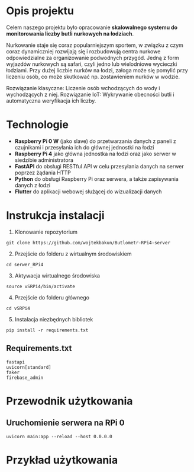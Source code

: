# Opis projektu
Celem naszego projektu było opracowanie **skalowalnego systemu do monitorowania liczby butli nurkowych na łodziach**.

Nurkowanie staje się coraz popularniejszym sportem, w związku z czym coraz dynamiczniej rozwijają się i rozbudowują centra nurkowe odpowiedzialne za organizowanie podwodnych przygód. Jedną z form wyjazdów nurkowych są safari, czyli jedno lub wielodniowe wycieczki łodziami. Przy dużej liczbie nurków na łodzi, załoga może się pomylić przy liczeniu osób, co może skutkować np. zostawieniem nurków w wodzie.

Rozwiązanie klasyczne: Liczenie osób wchodzących do wody i wychodzących z niej.
Rozwiązanie IoT: Wykrywanie obecności butli i automatyczna weryfikacja ich liczby.

# Technologie
- **Raspberry Pi 0 W** (jako slave) do przetwarzania danych z paneli z czujnikami i przesyłania ich do głównej jednostki na łodzi
- **Raspberry Pi 4** jako główna jednostka na łodzi oraz jako serwer w siedzibie administratora
- **FastAPI** do obsługi RESTful API w celu przesyłania danych na serwer poprzez żądania HTTP
- **Python** do obsługi Raspberry Pi oraz serwera, a także zapisywania danych z łodzi
- **Flutter** do aplikacji webowej służącej do wizualizacji danych

# Instrukcja instalacji

1. Klonowanie repozytorium
```
git clone https://github.com/wojtekbakun/Butlometr-RPi4-server
```

2. Przejście do folderu z wirtualnym środowiskiem
```
cd serwer_RPi4
```

3. Aktywacja wirtualnego środowiska
```
source vSRPi4/bin/activate
```

4. Przejście do folderu głównego
```
cd vSRPi4
```

5. Instalacja niezbędnych bibliotek
```
pip install -r requirements.txt
```

## Requirements.txt
```
fastapi
uvicorn[standard]
faker
firebase_admin
```

# Przewodnik użytkowania

## Uruchomienie serwera na RPi 0
```
uvicorn main:app --reload --host 0.0.0.0
```

# Przykład użytkowania

